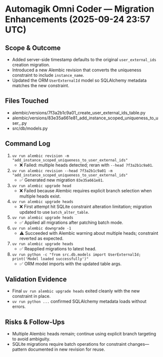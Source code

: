 # Automagik Omni Coder — Migration Enhancements (2025-09-24 23:57 UTC)

## Scope & Outcome
- Added server-side timestamp defaults to the original `user_external_ids` creation migration.
- Introduced a new Alembic revision that converts the uniqueness constraint to include `instance_name`.
- Updated the ORM `UserExternalId` model so SQLAlchemy metadata matches the new constraint.

## Files Touched
- alembic/versions/7f3a2b1c9a01_create_user_external_ids_table.py
- alembic/versions/83e35a661e81_add_instance_scoped_uniqueness_to_user_.py
- src/db/models.py

## Command Log
1. `uv run alembic revision -m "add_instance_scoped_uniqueness_to_user_external_ids"`
   - ❌ Failed: multiple heads detected; reran with `--head 7f3a2b1c9a01`.
2. `uv run alembic revision --head 7f3a2b1c9a01 -m "add_instance_scoped_uniqueness_to_user_external_ids"`
   - ✅ Generated new migration `83e35a661e81`.
3. `uv run alembic upgrade head`
   - ❌ Failed because Alembic requires explicit branch selection when multiple heads exist.
4. `uv run alembic upgrade heads`
   - ❌ First attempt hit SQLite constraint alteration limitation; migration updated to use `batch_alter_table`.
5. `uv run alembic upgrade heads`
   - ✅ Applied all migrations after patching batch mode.
6. `uv run alembic downgrade -1`
   - ⚠️ Succeeded with Alembic warning about multiple heads; constraint reverted as expected.
7. `uv run alembic upgrade heads`
   - ✅ Reapplied migrations to latest head.
8. `uv run python -c "from src.db.models import UserExternalId; print('Model loaded successfully')"`
   - ✅ ORM model imports with the updated table args.

## Validation Evidence
- Final `uv run alembic upgrade heads` exited cleanly with the new constraint in place.
- `uv run python ...` confirmed SQLAlchemy metadata loads without errors.

## Risks & Follow-Ups
- Multiple Alembic heads remain; continue using explicit branch targeting to avoid ambiguity.
- SQLite migrations require batch operations for constraint changes—pattern documented in new revision for reuse.
